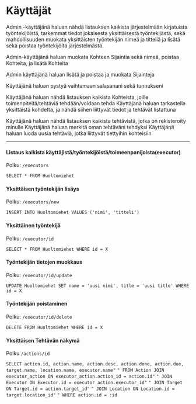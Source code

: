 # Käyttäjät

Admin -käyttäjänä haluan nähdä listauksen kaikista järjestelmään kirjatuista työntekijöistä, tarkemmat tiedot jokaisesta yksittäisestä työntekijästä, sekä mahdollisuuden muokata yksittäisten työntekijän nimeä ja titteliä ja lisätä sekä poistaa työntekijöitä järjestelmästä.

Admin-käyttäjänä haluan muokata Kohteen Sijaintia sekä nimeä, poistaa Kohteita, ja lisätä Kohteita

Admin käyttäjänä haluan lisätä ja poistaa ja muokata Sijainteja

Käyttäjänä haluan pystyä vaihtamaan salasanani sekä tunnukseni

Käyttäjänä haluan nähdä listauksen kaikista Kohteista, joille toimenpiteitä/tehtäviä tehdään/voidaan tehdä
Käyttäjänä haluan tarkastella yksittäistä kohdetta, ja nähdä siihen liittyvät tiedot ja tehtävät listattuna

Käyttäjänä haluan nähdä listauksen kaikista tehtävistä, jotka on rekisteroity minulle
Käyttäjänä haluan merkitä oman tehtäväni tehdyksi
Käyttäjänä haluan luoda uusia tehtäviä, jotka liittyvät tiettyihin kohteisiin



------------------------------------------------

#### Listaus kaikista käyttäjistä/työntekijöistä/toimeenpanijoista(executor)
Polku: `/executors`

`SELECT * FROM Huoltomiehet` 

#### Yksittäisen työntekijän lisäys
Polku: `/executors/new`

`INSERT INTO Huoltomiehet VALUES ('nimi', 'titteli')`

#### Yksittäinen työntekijä
Polku: `/executor/id`

`SELECT * FROM Huoltomiehet WHERE id = X`

#### Työntekijän tietojen muokkaus
Polku: `/executor/id/update`

`UPDATE Huoltomiehet SET name = 'uusi nimi', title = 'uusi title' WHERE id = X`

#### Työntekijän poistaminen
Polku: `/executor/id/delete`

`DELETE FROM Huoltomiehet WHERE id = X`

#### Yksittäisen Tehtävän näkymä
Polku `/actions/id`

`SELECT action.id, action.name, action.desc, action.done, action.due, target.name, location.name, executor.name"`
                    `" FROM Action JOIN executor_action ON executor_action.action_id = action.id"`
                    `" JOIN Executor ON Executor.id = executor_action.executor_id"`
                    `" JOIN Target ON Target.id = action.target_id"`
                    `" JOIN Location ON Location.id = target.location_id"`
                    `" WHERE action.id = :id`
